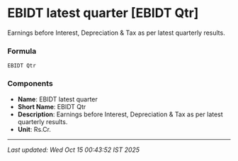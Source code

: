 # EBIDT latest quarter [EBIDT Qtr]
Earnings before Interest, Depreciation & Tax as per latest quarterly results.

### Formula
```text
EBIDT Qtr
```


### Components
- **Name**: EBIDT latest quarter
- **Short Name**: EBIDT Qtr
- **Description**: Earnings before Interest, Depreciation & Tax as per latest quarterly results.
- **Unit**: Rs.Cr.

---
*Last updated: Wed Oct 15 00:43:52 IST 2025*

